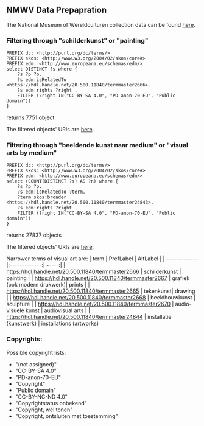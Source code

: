 ## NMWV Data Prepapration 

The National Museum of Wereldculturen collection data can be found [here](https://collectie.wereldculturen.nl/thesaurus/#/query/d475fb2c-95cf-438d-9395-4823a7e16dbb).


### Filtering through "schilderkunst" or "painting"

```SPARQL
PREFIX dc: <http://purl.org/dc/terms/>
PREFIX skos: <http://www.w3.org/2004/02/skos/core#>
PREFIX edm: <http://www.europeana.eu/schemas/edm/>
select DISTINCT ?s where { 
    ?s ?p ?o.
    ?s edm:isRelatedTo <https://hdl.handle.net/20.500.11840/termmaster2666>.
    ?s edm:rights ?right .
    FILTER (?right IN("CC-BY-SA 4.0", "PD-anon-70-EU", "Public domain"))
}
```
returns 7751 object

The filtered objects' URIs are [here](painting_objects.csv).



### Filtering through "beeldende kunst naar medium" or "visual arts by medium"



```SPARQL
PREFIX dc: <http://purl.org/dc/terms/>
PREFIX skos: <http://www.w3.org/2004/02/skos/core#>
PREFIX edm: <http://www.europeana.eu/schemas/edm/>
select (COUNT(DISTINCT ?s) AS ?n) where { 
    ?s ?p ?o.
    ?s edm:isRelatedTo ?term.
    ?term skos:broader <https://hdl.handle.net/20.500.11840/termmaster24843>.
    ?s edm:rights ?right .
    FILTER (?right IN("CC-BY-SA 4.0", "PD-anon-70-EU", "Public domain"))
}
```
returns 27837 objects

The filtered objects' URIs are [here](visual_art_objects.csv).

Narrower terms of visual art are: 
| term | PrefLabel | AltLabel |
| ------------- |:-------------:| -----:|
| https://hdl.handle.net/20.500.11840/termmaster2666 | schilderkunst    | painting | 
| https://hdl.handle.net/20.500.11840/termmaster2667 |	grafiek (ook modern drukwerk)|	prints |
| https://hdl.handle.net/20.500.11840/termmaster2665 | tekenkunst| drawing  |
| https://hdl.handle.net/20.500.11840/termmaster2668	|   beeldhouwkunst	| sculpture |
|   https://hdl.handle.net/20.500.11840/termmaster2670  | audio-visuele kunst   |   audiovisual arts    |
|   https://hdl.handle.net/20.500.11840/termmaster24844	|   installatie (kunstwerk) |	installations (artworks)    

### Copyrights:
Possible copyright lists:
- "(not assigned)" 
- "CC-BY-SA 4.0" 
- "PD-anon-70-EU"
- "Copyright"
- "Public domain"
- "CC-BY-NC-ND 4.0"
- "Copyrightstatus onbekend"
- "Copyright, wel tonen"
- "Copyright, ontsluiten met toestemming"

